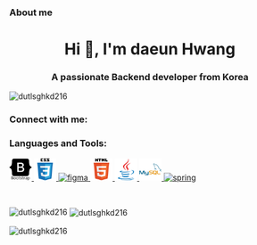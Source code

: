 ### About me

<h1 align="center">Hi 👋, I'm daeun Hwang</h1>
<h3 align="center">A passionate Backend developer from Korea</h3>

<p align="left"> <img src="https://komarev.com/ghpvc/?username=dutlsghkd216&label=Profile%20views&color=000000&style=flat-square" alt="dutlsghkd216" /> </p>

<h3 align="left">Connect with me:</h3>
<p align="left">
</p>

<h3 align="left">Languages and Tools:</h3>
<p align="left"> <a href="https://getbootstrap.com" target="_blank" rel="noreferrer"> <img src="https://raw.githubusercontent.com/devicons/devicon/master/icons/bootstrap/bootstrap-plain-wordmark.svg" alt="bootstrap" width="40" height="40"/> </a> <a href="https://www.w3schools.com/css/" target="_blank" rel="noreferrer"> <img src="https://raw.githubusercontent.com/devicons/devicon/master/icons/css3/css3-original-wordmark.svg" alt="css3" width="40" height="40"/> </a> <a href="https://www.figma.com/" target="_blank" rel="noreferrer"> <img src="https://www.vectorlogo.zone/logos/figma/figma-icon.svg" alt="figma" width="40" height="40"/> </a> <a href="https://www.w3.org/html/" target="_blank" rel="noreferrer"> <img src="https://raw.githubusercontent.com/devicons/devicon/master/icons/html5/html5-original-wordmark.svg" alt="html5" width="40" height="40"/> </a> <a href="https://www.java.com" target="_blank" rel="noreferrer"> <img src="https://raw.githubusercontent.com/devicons/devicon/master/icons/java/java-original.svg" alt="java" width="40" height="40"/> </a> <a href="https://www.mysql.com/" target="_blank" rel="noreferrer"> <img src="https://raw.githubusercontent.com/devicons/devicon/master/icons/mysql/mysql-original-wordmark.svg" alt="mysql" width="40" height="40"/> </a> <a href="https://spring.io/" target="_blank" rel="noreferrer"> <img src="https://www.vectorlogo.zone/logos/springio/springio-icon.svg" alt="spring" width="40" height="40"/> </a> </p>
</br>
<p><img align="left" src="https://github-readme-stats.vercel.app/api/top-langs?username=dutlsghkd216&show_icons=true&theme=dark&locale=en&layout=compact" alt="dutlsghkd216" /></p>

<p>&nbsp;<img align="center" src="https://github-readme-stats.vercel.app/api?username=dutlsghkd216&show_icons=true&theme=dark&locale=en" alt="dutlsghkd216" /></p>

<p><img align="center" src="https://github-readme-streak-stats.herokuapp.com/?user=dutlsghkd216&theme=dark" alt="dutlsghkd216" /></p>


